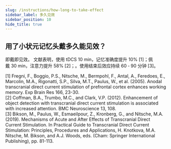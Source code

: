 ```yaml
---
slug: /instructions/how-long-to-take-effect
sidebar_label: 多久见效
sidebar_position: 10
hide_title: true
---
```


## 用了小状元记忆头戴多久能见效？

即戴即见效。 文献表明，使用 tDCS 10 min，记忆准确度提升 10% [1]；佩戴 30 min，注意力提升 58% [2]；。使用结束后效应持续 60 ‑ 90 分钟 [3]。
  

[1] Fregni, F., Boggio, P.S., Nitsche, M., Bermpohl, F., Antal, A., Feredoes, E., Marcolin, M.A., Rigonatti, S.P., Silva, M.T., Paulus, W., et al. (2005). Anodal transcranial direct current stimulation of prefrontal cortex enhances working memory. Exp Brain Res 166, 23-30.  
[2] Coffman, B.A., Trumbo, M.C., and Clark, V.P. (2012). Enhancement of object detection with transcranial direct current stimulation is associated with increased attention. BMC Neuroscience 13, 108.  
[3] Bikson, M., Paulus, W., Esmaeilpour, Z., Kronberg, G., and Nitsche, M.A. (2019). Mechanisms of Acute and After Effects of Transcranial Direct Current Stimulation. In Practical Guide to Transcranial Direct Current Stimulation: Principles, Procedures and Applications, H. Knotkova, M.A. Nitsche, M. Bikson, and A.J. Woods, eds. (Cham: Springer International Publishing), pp. 81-113.

